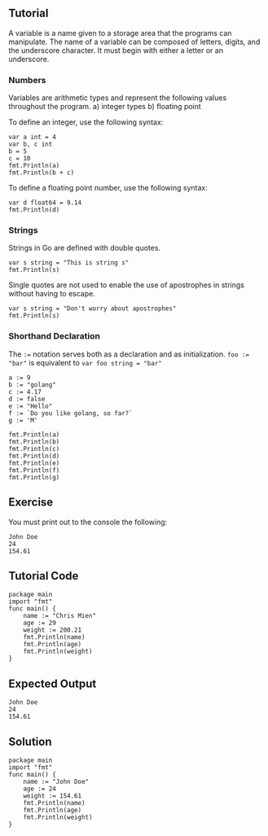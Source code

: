 Tutorial
--------

A variable is a name given to a storage area that the programs can manipulate. The name of a variable can be composed of letters, digits, and the underscore character. It must begin with either a letter or an underscore. 

### Numbers
Variables are arithmetic types and represent the following values throughout the program.
    a) integer types 
    b) floating point 

To define an integer, use the following syntax:

    var a int = 4
    var b, c int
    b = 5
    c = 10
    fmt.Println(a)
    fmt.Println(b + c)

To define a floating point number, use the following syntax:

    var d float64 = 9.14
    fmt.Println(d)

### Strings
Strings in Go are defined with double quotes.

    var s string = "This is string s"
    fmt.Println(s)
    
Single quotes are not used to enable the use of apostrophes in strings without having to escape.

    var s string = "Don't worry about apostrophes"
    fmt.Println(s)

### Shorthand Declaration
The `:=` notation serves both as a declaration and as initialization.
``` foo := "bar" ``` is equivalent to ``` var foo string = "bar" ```

    a := 9
    b := "golang"
    c := 4.17
    d := false
    e := "Hello"
    f := `Do you like golang, so far?`
    g := 'M'

    fmt.Println(a)
    fmt.Println(b)
    fmt.Println(c)
    fmt.Println(d)
    fmt.Println(e)
    fmt.Println(f)
    fmt.Println(g)



Exercise
--------

You must print out to the console the following:

    John Doe
    24
    154.61


Tutorial Code
-------------

    package main
    import "fmt"
    func main() {
        name := "Chris Mien"
        age := 29
        weight := 200.21
        fmt.Println(name)
        fmt.Println(age)
        fmt.Println(weight)
    }


Expected Output
---------------

    John Doe
    24
    154.61


Solution
--------

    package main
    import "fmt"
    func main() {
        name := "John Doe"
        age := 24
        weight := 154.61
        fmt.Println(name)
        fmt.Println(age)
        fmt.Println(weight)
    }
